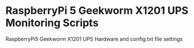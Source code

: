 # RaspberryPi 5 Geekworm X1201 UPS Monitoring Scripts
RaspberryPi5 Geekworm X1201 UPS Hardware and config.txt file settings 
